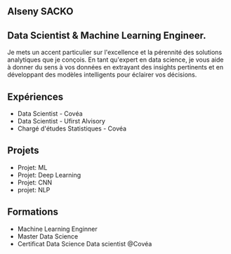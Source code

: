 ## Alseny SACKO
## Data Scientist & Machine Learning Engineer.

Je mets un accent particulier sur l'excellence et la pérennité des solutions analytiques que je conçois. En tant qu'expert en data science, je vous aide à donner du sens à vos données en extrayant des insights pertinents et en développant des modèles intelligents pour éclairer vos décisions.
## Expériences
- Data Scientist - Covéa
- Data Scientist - Ufirst Alvisory
- Chargé d'études Statistiques - Covéa
## Projets
- Projet: ML
- Projet: Deep Learning
- Projet: CNN
- projet: NLP
## Formations
- Machine Learning Enginner
- Master Data Science
- Certificat Data Science
Data scientist @Covéa
